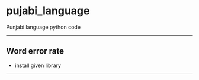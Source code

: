 # pujabi_language

Punjabi language python code
--- ---

## Word error rate

- install given library

--- ---